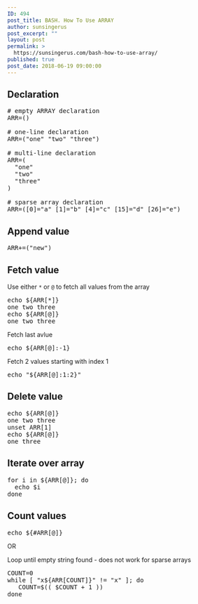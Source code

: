 ```yaml
---
ID: 494
post_title: BASH. How To Use ARRAY
author: sunsingerus
post_excerpt: ""
layout: post
permalink: >
  https://sunsingerus.com/bash-how-to-use-array/
published: true
post_date: 2018-06-19 09:00:00
---
```

<h2>Declaration</h2>

<pre>
# empty ARRAY declaration
ARR=()

# one-line declaration
ARR=("one" "two" "three")

# multi-line declaration
ARR=(
  "one"
  "two"
  "three"
)

# sparse array declaration
ARR=([0]="a" [1]="b" [4]="c" [15]="d" [26]="e")
</pre>

<h2>Append value</h2>
<pre>
ARR+=("new")
</pre>

<h2>Fetch value</h2>
Use either <code>*</code> or <code>@</code> to fetch all values from the array
<pre>
echo ${ARR[*]}
one two three
echo ${ARR[@]}
one two three
</pre>

Fetch last avlue
<pre>
echo ${ARR[@]:-1}
</pre>

Fetch 2 values starting with index 1
<pre>
echo "${ARR[@]:1:2}"
</pre>

<h2>Delete value</h2>
<pre>
echo ${ARR[@]}
one two three
unset ARR[1]
echo ${ARR[@]}
one three
</pre>

<h2>Iterate over array</h2>
<pre>
for i in ${ARR[@]}; do
  echo $i
done
</pre>

<h2>Count values</h2>
<pre>
echo ${#ARR[@]}
</pre>

OR

Loop until empty string found - does not work for sparse arrays
<pre>
COUNT=0
while [ "x${ARR[COUNT]}" != "x" ]; do
   COUNT=$(( $COUNT + 1 ))
done
</pre>